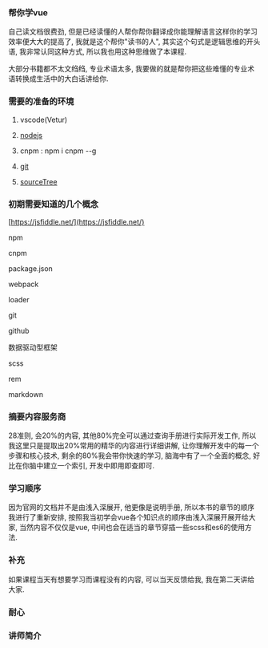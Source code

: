 ### 帮你学vue

自己读文档很费劲, 但是已经读懂的人帮你帮你翻译成你能理解语言这样你的学习效率便大大的提高了, 我就是这个帮你"读书的人", 其实这个句式是逻辑思维的开头语, 我非常认同这种方式, 所以我也用这种思维做了本课程.

大部分书籍都不太文绉绉, 专业术语太多, 我要做的就是帮你把这些难懂的专业术语转换成生活中的大白话讲给你.

### 需要的准备的环境

1. vscode\(Vetur\)
2. [nodejs](https://nodejs.org/en/)
3. cnpm :  npm i cnpm --g

4. [git](https://git-scm.com/downloads)

5. [sourceTree](https://www.sourcetreeapp.com/)

### 初期需要知道的几个概念

[https://jsfiddle.net/](https://jsfiddle.net/)

npm

cnpm

package.json

webpack

loader

git

github

数据驱动型框架

scss

rem

markdown

### 摘要内容服务商

28准则, 会20%的内容, 其他80%完全可以通过查询手册进行实际开发工作,  所以我这里只是提取出20%常用的精华的内容进行详细讲解, 让你理解开发中的每一个步骤和核心技术, 剩余的80%我会带你快速的学习, 脑海中有了一个全面的概念,  好比在你脑中建立一个索引, 开发中即用即查即可.

### 学习顺序

因为官网的文档并不是由浅入深展开, 他更像是说明手册, 所以本书的章节的顺序我进行了重新安排, 按照我当初学会vue各个知识点的顺序由浅入深展开展开给大家, 当然内容不仅仅是vue, 中间也会在适当的章节穿插一些scss和es6的使用方法.

### 补充

如果课程当天有想要学习而课程没有的内容, 可以当天反馈给我, 我在第二天讲给大家.

### 耐心

### 

### **讲师简介**



